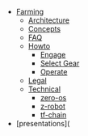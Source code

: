 * [Farming](/)
  * [Architecture]()
  * [Concepts]()
  * [FAQ]()
  * [Howto]()
      * [Engage](investment)
      * [Select Gear](product)
      * [Operate](operations)
  * [Legal]()
  * [Technical]()
    * [zero-os]()
    * [z-robot]()  
    * [tf-chain]()
* [presentations](
